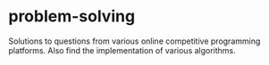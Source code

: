 # problem-solving
Solutions to questions from various online competitive programming platforms. Also find the implementation of various algorithms.
